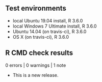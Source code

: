 ## Test environments
* local Ubuntu 19.04 install, R 3.6.0
* local Windows 7 Ultimate install, R 3.6.0
* Ubuntu 14.04 (on travis-ci), R 3.6.0
* OS X (on travis-ci), R 3.6.0

## R CMD check results

0 errors | 0 warnings | 1 note

* This is a new release.
